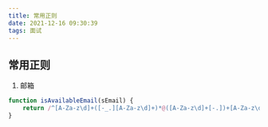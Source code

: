 ```yaml
---
title: 常用正则
date: 2021-12-16 09:30:39
tags: 面试
---
```



## 常用正则

1. 邮箱

```javascript
function isAvailableEmail(sEmail) {
    return /^[A-Za-z\d]+([-_.][A-Za-z\d]+)*@([A-Za-z\d]+[-.])+[A-Za-z\d]{2,5}$/.test(sEmail)
}
```